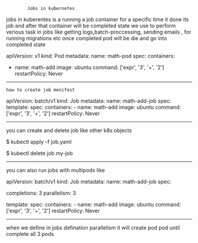 			Jobs in kubernetes

jobs in kuberentes is a running a job container for a specific time it done its job
and after that container will be completed state we use to perform verious task in jobs like 
getting logs,batch-proccessing, sending emails , for running migrations etc once completed pod will be die 
and go into completed state


apiVersion: v1
kind: Pod
metadata:
  name: math-pod
spec:
  containers:
  - name: math-add
    image: ubuntu
    command: ['expr', '3', '+', '2']
  restartPolicy: Never


----------------------------------------------

	how to create job menifest

apiVersion: batch/v1
kind: Job
metadata:
  name: math-add-job
spec:
  template:
    spec:
      containers:
      - name: math-add
        image: ubuntu
        command: ['expr', '3', '+', '2']
      restartPolicy: Never

---------------------------------------------------

you can create and delete job like other k8s objects


 $ kubectl apply -f job.yaml

 $ kubectl delete job my-job

-----------------------------------------------------

you can also run jobs with multipods like

apiVersion: batch/v1
kind: Job 
metadata:
  name: math-add-job
spec:

  completions: 3
  parallelism: 3

  template:
    spec:
      containers:
      - name: math-add
        image: ubuntu
        command: ['expr', '3', '+', '2']
      restartPolicy: Never


--------------------------------------------------------

when we define in jobs defination parallelism it will create pod pod until complete all 3
pods  

